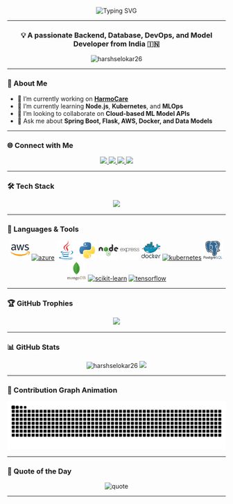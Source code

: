 <!-- Animated Header -->
<p align="center">
  <img src="https://readme-typing-svg.herokuapp.com?font=Fira+Code&size=30&duration=3000&pause=500&color=00C0FF&center=true&vCenter=true&width=700&lines=Hey+there!+👋;I'm+HARSH+💻;Backend+%7C+Database+%7C+DevOps+%7C+Model+Developer+🤖;Welcome+to+my+GitHub+Profile+🚀" alt="Typing SVG" />
</p>

---

<h3 align="center">💡 A passionate Backend, Database, DevOps, and Model Developer from India 🇮🇳</h3>

<p align="center">
  <img src="https://komarev.com/ghpvc/?username=harshselokar26&label=👀+Profile+Views&color=blueviolet&style=for-the-badge" alt="harshselokar26" />
</p>

---

### 🚀 About Me
- 🔭 I’m currently working on [**HarmoCare**](https://github.com/SumedhKolte/HarmoCare)
- 🌱 I’m currently learning **Node.js**, **Kubernetes**, and **MLOps**
- 🤝 I’m looking to collaborate on **Cloud-based ML Model APIs**
- 💬 Ask me about **Spring Boot, Flask, AWS, Docker, and Data Models**

---

### 🌐 Connect with Me
<p align="center">
  <a href="https://linkedin.com/in/harsh-selokar" target="_blank">
    <img src="https://img.shields.io/badge/LinkedIn-0A66C2?style=for-the-badge&logo=linkedin&logoColor=white"/>
  </a>
  <a href="mailto:harshselokar@gmail.com" target="_blank">
    <img src="https://img.shields.io/badge/Gmail-D14836?style=for-the-badge&logo=gmail&logoColor=white"/>
  </a>
  <a href="https://leetcode.com/harshhselokar" target="_blank">
    <img src="https://img.shields.io/badge/LeetCode-FFA116?style=for-the-badge&logo=leetcode&logoColor=white"/>
  </a>
  <a href="https://www.codechef.com/users/harshselokar02" target="_blank">
    <img src="https://img.shields.io/badge/CodeChef-5B4638?style=for-the-badge&logo=codechef&logoColor=white"/>
  </a>
</p>

---

### 🛠️ Tech Stack
<p align="center">
  <img src="https://skillicons.dev/icons?i=java,python,nodejs,flask,spring,mysql,postgresql,mongodb,aws,docker,kubernetes,git,github,html,css,js,tensorflow" />
</p>

---

### 🧠 Languages & Tools
<p align="center"> 
  <a href="https://aws.amazon.com" target="_blank"><img src="https://raw.githubusercontent.com/devicons/devicon/master/icons/amazonwebservices/amazonwebservices-original-wordmark.svg" alt="aws" width="45" height="45"/></a>
  <a href="https://azure.microsoft.com/en-in/" target="_blank"><img src="https://www.vectorlogo.zone/logos/microsoft_azure/microsoft_azure-icon.svg" alt="azure" width="45" height="45"/></a>
  <a href="https://www.java.com" target="_blank"><img src="https://raw.githubusercontent.com/devicons/devicon/master/icons/java/java-original.svg" alt="java" width="45" height="45"/></a>
  <a href="https://www.python.org" target="_blank"><img src="https://raw.githubusercontent.com/devicons/devicon/master/icons/python/python-original.svg" alt="python" width="45" height="45"/></a>
  <a href="https://nodejs.org" target="_blank"><img src="https://raw.githubusercontent.com/devicons/devicon/master/icons/nodejs/nodejs-original-wordmark.svg" alt="nodejs" width="45" height="45"/></a>
  <a href="https://expressjs.com" target="_blank"><img src="https://raw.githubusercontent.com/devicons/devicon/master/icons/express/express-original-wordmark.svg" alt="express" width="45" height="45"/></a>
  <a href="https://www.docker.com/" target="_blank"><img src="https://raw.githubusercontent.com/devicons/devicon/master/icons/docker/docker-original-wordmark.svg" alt="docker" width="45" height="45"/></a>
  <a href="https://kubernetes.io/" target="_blank"><img src="https://www.vectorlogo.zone/logos/kubernetes/kubernetes-icon.svg" alt="kubernetes" width="45" height="45"/></a>
  <a href="https://www.postgresql.org" target="_blank"><img src="https://raw.githubusercontent.com/devicons/devicon/master/icons/postgresql/postgresql-original-wordmark.svg" alt="postgresql" width="45" height="45"/></a>
  <a href="https://www.mongodb.com/" target="_blank"><img src="https://raw.githubusercontent.com/devicons/devicon/master/icons/mongodb/mongodb-original-wordmark.svg" alt="mongodb" width="45" height="45"/></a>
  <a href="https://scikit-learn.org/" target="_blank"><img src="https://upload.wikimedia.org/wikipedia/commons/0/05/Scikit_learn_logo_small.svg" alt="scikit-learn" width="45" height="45"/></a>
  <a href="https://www.tensorflow.org" target="_blank"><img src="https://www.vectorlogo.zone/logos/tensorflow/tensorflow-icon.svg" alt="tensorflow" width="45" height="45"/></a>
</p>

---

### 🏆 GitHub Trophies
<p align="center">
  <img src="https://github-profile-trophy.vercel.app/?username=harshselokar26&theme=algolia&no-frame=true&margin-w=15" />
</p>

---

### 📊 GitHub Stats
<p align="center">
  <img src="https://github-readme-stats.vercel.app/api?username=harshselokar26&show_icons=true&theme=radical" alt="harshselokar26" height="180em"/>
  <img src="https://github-readme-stats.vercel.app/api/top-langs/?username=harshselokar26&layout=compact&theme=radical" height="180em"/>
</p>

---

### 🐍 Contribution Graph Animation
<p align="center">
  <img src="https://github.com/harshselokar26/harshselokar26/blob/output/github-contribution-grid-snake.svg" alt="snake animation" />
</p>

---

### 💬 Quote of the Day
<p align="center">
  <img src="https://quotes-github-readme.vercel.app/api?type=horizontal&theme=merko" alt="quote" />
</p>

---

<!-- <p align="center">✨ “Transforming code into cloud-powered intelligence.” ☁️🤖</p> -->

